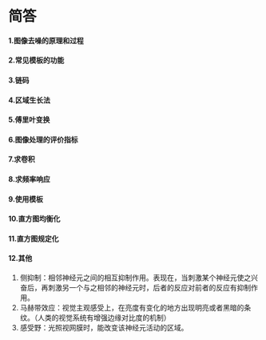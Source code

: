 # 简答

#### 1.图像去噪的原理和过程


#### 2.常见模板的功能

#### 3.链码

#### 4.区域生长法

#### 5.傅里叶变换

#### 6.图像处理的评价指标

#### 7.求卷积

#### 8.求频率响应

#### 9.使用模板

#### 10.直方图均衡化

#### 11.直方图规定化

#### 12.其他

1. 侧抑制：相邻神经元之间的相互抑制作用。表现在，当刺激某个神经元使之兴奋后，再刺激另一个与之相邻的神经元时，后者的反应对前者的反应有抑制作用。
2. 马赫带效应：视觉主观感受上，在亮度有变化的地方出现明亮或者黑暗的条纹。（人类的视觉系统有增强边缘对比度的机制）
3. 感受野：光照视网膜时，能改变该神经元活动的区域。